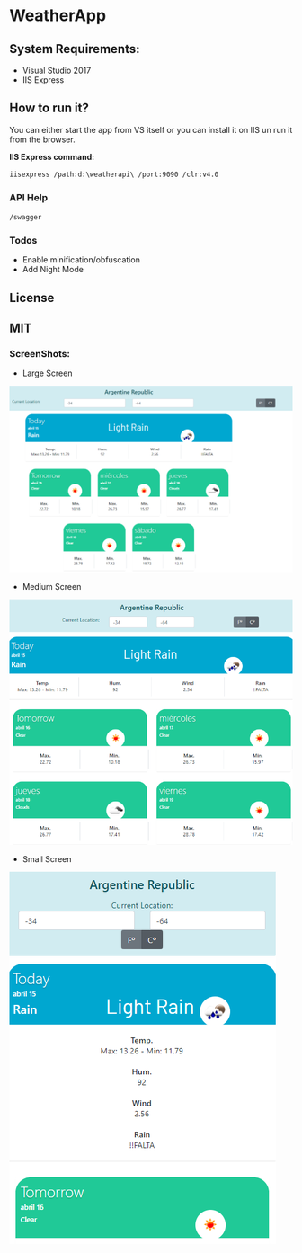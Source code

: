 # WeatherApp

## System Requirements:

- Visual Studio 2017
- IIS Express

## How to run it?

You can either start the app from VS itself or you can install it on IIS un run it from the browser.

**IIS Express command:**

```sh
iisexpress /path:d:\weatherapi\ /port:9090 /clr:v4.0
```

### API Help

```sh
/swagger
```

### Todos

 - Enable minification/obfuscation
 - Add Night Mode

License
----
MIT
----

### ScreenShots:
   
   - Large Screen

   ![Large Screen](/weatherLarge.png)


   - Medium Screen

   ![Medium Screen](/weatherMiddle.png)


   - Small Screen

   ![XS Screen](/weatherSmall.png)
